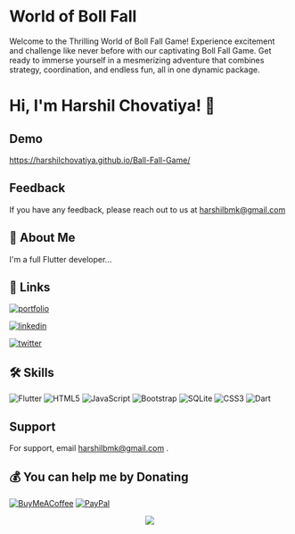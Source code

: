 # World of Boll Fall

Welcome to the Thrilling World of Boll Fall Game!
Experience excitement and challenge like never before with our captivating Boll Fall Game. Get ready to immerse yourself in a mesmerizing adventure that combines strategy, coordination, and endless fun, all in one dynamic package.

# Hi, I'm Harshil Chovatiya! 👋


## Demo

https://harshilchovatiya.github.io/Ball-Fall-Game/


## Feedback

If you have any feedback, please reach out to us at harshilbmk@gmail.com



## 🚀 About Me
I'm a full Flutter developer...


## 🔗 Links
[![portfolio](https://img.shields.io/badge/my_portfolio-000?style=for-the-badge&logo=ko-fi&logoColor=white)](https://harshilchovatiya.github.io/harshil/)

[![linkedin](https://img.shields.io/badge/linkedin-0A66C2?style=for-the-badge&logo=linkedin&logoColor=white)](https://www.linkedin.com/harshilbmk)

[![twitter](https://img.shields.io/badge/twitter-1DA1F2?style=for-the-badge&logo=twitter&logoColor=white)](https://twitter.com/harshilbmk)


## 🛠 Skills

![Flutter](https://img.shields.io/badge/Flutter-%2302569B.svg?style=flat&logo=Flutter&logoColor=white) 
![HTML5](https://img.shields.io/badge/html5-%23E34F26.svg?style=flat&logo=html5&logoColor=white) ![JavaScript](https://img.shields.io/badge/javascript-%23323330.svg?style=flat&logo=javascript&logoColor=%23F7DF1E) ![Bootstrap](https://img.shields.io/badge/bootstrap-%23563D7C.svg?style=flat&logo=bootstrap&logoColor=white) ![SQLite](https://img.shields.io/badge/sqlite-%2307405e.svg?style=flat&logo=sqlite&logoColor=white) ![CSS3](https://img.shields.io/badge/css3-%231572B6.svg?style=flat&logo=css3&logoColor=white) ![Dart](https://img.shields.io/badge/dart-%230175C2.svg?style=flat&logo=dart&logoColor=white)

## Support

For support, email harshilbmk@gmail.com .

## 💰 You can help me by Donating
  [![BuyMeACoffee](https://img.shields.io/badge/Buy%20Me%20a%20Coffee-ffdd00?style=for-the-badge&logo=buy-me-a-coffee&logoColor=black)](https://buymeacoffee.com/harshilbmk) [![PayPal](https://img.shields.io/badge/PayPal-00457C?style=for-the-badge&logo=paypal&logoColor=white)](https://paypal.me/harshilbmk) 
 
<div align="center">
<img src="https://komarev.com/ghpvc/?username=harshilchovatiya&&style=flat-square" align="center" />
</div>  

